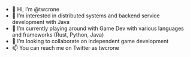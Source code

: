 - 👋 Hi, I’m @twcrone
- 👀 I’m interested in distributed systems and backend service development with Java
- 🌱 I’m currently playing around with Game Dev with various languages and frameworks (Rust, Python, Java)
- 💞️ I’m looking to collaborate on independent game development
- 📫 You can reach me on Twitter as twcrone
